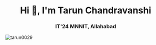 <!--
**tarun0029/tarun0029** is a ✨ _special_ ✨ repository because its `README.md` (this file) appears on your GitHub profile.

Here are some ideas to get you started:

- 🔭 I’m currently working on ...
- 🌱 I’m currently learning ...
- 👯 I’m looking to collaborate on ...
- 🤔 I’m looking for help with ...
- 💬 Ask me about ...
- 📫 How to reach me: ...
- 😄 Pronouns: ...
- ⚡ Fun fact: ...
-->


<h1 align="center">Hi 👋, I'm Tarun Chandravanshi</h1>
<h3 align="center">IT'24 MNNIT, Allahabad</h3>
<p><img align="center" src="https://github-readme-streak-stats.herokuapp.com/?user=tarun0029&" alt="tarun0029" /></p>
